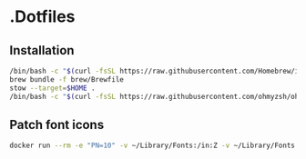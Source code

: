 # .Dotfiles

## Installation

```bash
/bin/bash -c "$(curl -fsSL https://raw.githubusercontent.com/Homebrew/install/master/install.sh)"
brew bundle -f brew/Brewfile
stow --target=$HOME .
/bin/bash -c "$(curl -fsSL https://raw.githubusercontent.com/ohmyzsh/ohmyzsh/master/tools/install.sh)"
```

## Patch font icons

```bash
docker run --rm -e "PN=10" -v ~/Library/Fonts:/in:Z -v ~/Library/Fonts:/out:Z nerdfonts/patcher --complete
```
